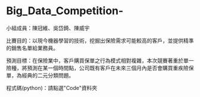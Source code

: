 # Big_Data_Competition-
小組成員：陳冠維、吳岱錡、陳威宇

比賽目的：以現今機器學習的技術，挖掘出保險需求可能較高的客戶，並提供精準的銷售名單給業務員。

預測目標：在保險業中，客戶購買保單之行為模式相對複雜，本次競賽著重於單一險種，將預測在某一個時間點，公司既有客戶在未來三個月內是否會購買重疾險保單，為經典的二元分類問題。

程式碼(python)：請點選"Code"資料夾
